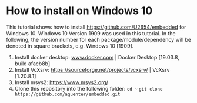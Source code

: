 # How to install on Windows 10

This tutorial shows how to install https://github.com/U2654/embedded for Windows 10. Windows 10 Version 1909 was used in this tutorial. In the following, the version number for each package/module/dependency will be denoted in square brackets, e.g. Windows 10 [1909].

1. Install docker desktop: www.docker.com | Docker Desktop [19.03.8, build afacb8b]
2. Install VcXsrv: https://sourceforge.net/projects/vcxsrv/ | VcXsrv [1.20.8.1]
3. Install msys2: https://www.msys2.org/
4. Clone this repository into the following folder:
`cd ~`
`git clone https://github.com/aguenter/embedded.git`
